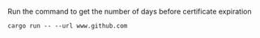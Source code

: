 Run the command to get the number of days before certificate expiration

`cargo run -- --url www.github.com`